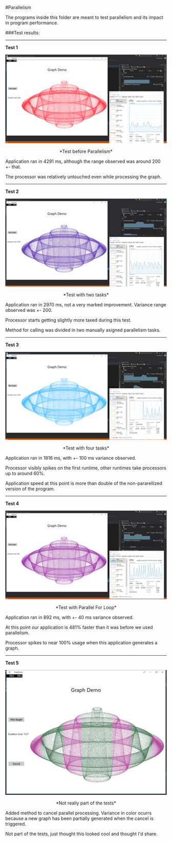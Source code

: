 #Parallelism

The programs inside this folder are meant to test parallelism and its impact in program performance.

###Test results:

-----------------------------

**Test 1**

![First test](/4-Running/Parallelism/1-First-Test-result-before-Tasks.png)

<center>*Test before Parallelism*</center>

Application ran in 4291 ms, although the range observed was around 200 +- that.

The processor was relatively untouched even while processing the graph.

-----------------------------

**Test 2**

![Second Test](/4-Running/Parallelism/2-Second-test-with-two-tasks.jpg)

<center>*Test with two tasks*</center>

Application ran in 2970 ms, not a very marked improvement. Variance range observed was +- 200.

Processor starts getting slightly more taxed during this test.

Method for calling was divided in two manually asigned parallelism tasks.

-----------------------------

**Test 3**

![Third Test](/4-Running/Parallelism/3-Third-Test-with-four-tasks.png)

<center>*Test with four tasks*</center>

Application ran in 1816 ms, with +- 100 ms variance observed.

Processor visibly spikes on the first runtime, other runtimes take processors up to around 60%.

Application speed at this point is more than double of the non-pararellized version of the program.

-----------------------------

**Test 4**

![Fourth Test](/4-Running/Parallelism/4-Fourth-test-with-for-loop-task.jpg)

<center>*Test with Parallel For Loop*</center>

Application ran in 892 ms, with +- 40 ms variance observed.

At this point our application is 481% faster than it was before we used parallelism.

Processor spikes to near 100% usage when this application generates a graph.

-----------------------------

**Test 5**

![Fifth Test](/4-Running/Parallelism/5-Fifth-test-a-canceled-graph.jpg)

<center>*Not really part of the tests*</center>

Added method to cancel parallel processing. Variance in color ocurrs because a new graph has been partially generated when the cancel is triggered. 

Not part of the tests, just thought this looked cool and thought I'd share.
